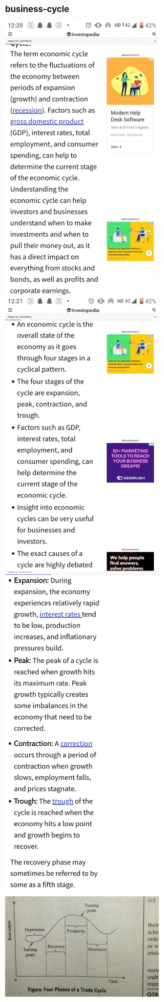 # business-cycle
<!DOCTYPE html>
<html lang="en">
<head>
    <meta charset="UTF-8">
    <meta http-equiv="X-UA-Compatible" content="IE=edge">
    <meta name="viewport" content="width=device-width, initial-scale=1.0">
    <title>Document</title>
</head>
<body>
   
   <img src="1 (2).jpeg" alt=""><br>
   <img src="1 (1).jpeg" alt=""><br>
   <img src="1 (5).jpeg" alt=""><br>
   <img src="1 (4).jpeg" alt=""><br>
   <img src="1 (3).jpeg" alt=""><br>
   
</html>
